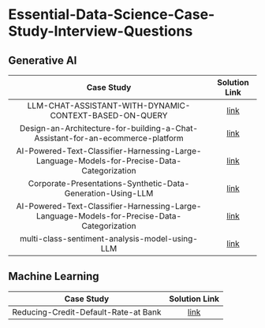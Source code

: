 # Essential-Data-Science-Case-Study-Interview-Questions
## Generative AI
| Case Study  |Solution Link   |
| :------------: | :------------: |
|LLM-CHAT-ASSISTANT-WITH-DYNAMIC-CONTEXT-BASED-ON-QUERY   | [link ](https://github.com/Sakil786/LLM-CHAT-ASSISTANT-WITH-DYNAMIC-CONTEXT-BASED-ON-QUERY "link ") |
|Design-an-Architecture-for-building-a-Chat-Assistant-for-an-ecommerce-platform   | [link ](https://github.com/Sakil786/Design-an-Architecture-for-building-a-Chat-Assistant-for-an-ecommerce-platform "link ") |
|AI-Powered-Text-Classifier-Harnessing-Large-Language-Models-for-Precise-Data-Categorization   | [link ](https://github.com/Sakil786/AI-Powered-Text-Classifier-Harnessing-Large-Language-Models-for-Precise-Data-Categorization "link ") |
|Corporate-Presentations-Synthetic-Data-Generation-Using-LLM   | [link ](https://github.com/Sakil786/Corporate-Presentations-Synthetic-Data-Generation-Using-LLM "link ") |
|AI-Powered-Text-Classifier-Harnessing-Large-Language-Models-for-Precise-Data-Categorization   | [link ](https://github.com/Sakil786/AI-Powered-Text-Classifier-Harnessing-Large-Language-Models-for-Precise-Data-Categorization "link ") |
|multi-class-sentiment-analysis-model-using-LLM   | [link ](https://github.com/Sakil786/multi-class-sentiment-analysis-model-using-LLM "link ") |

## Machine Learning
| Case Study  |Solution Link   |
| :------------: | :------------: |
|Reducing-Credit-Default-Rate-at Bank   | [link ](https://github.com/Sakil786/Reducing-Credit-Default-Rate-at-ABC-Bank- "link ") |
